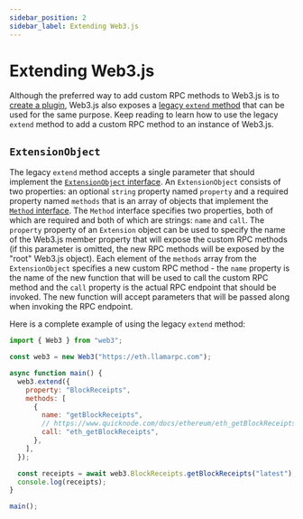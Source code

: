 ```yaml
---
sidebar_position: 2
sidebar_label: Extending Web3.js
---
```


# Extending Web3.js

Although the preferred way to add custom RPC methods to Web3.js is to [create a plugin](/guides/advanced/custom_RPC), Web3.js also exposes a [legacy `extend` method](/api/web3/class/Web3Context#extend) that can be used for the same purpose. Keep reading to learn how to use the legacy `extend` method to add a custom RPC method to an instance of Web3.js.

## `ExtensionObject`

The legacy `extend` method accepts a single parameter that should implement the [`ExtensionObject` interface](/api/web3/namespace/core/#ExtensionObject). An `ExtensionObject` consists of two properties: an optional `string` property named `property` and a required property named `methods` that is an array of objects that implement the [`Method` interface](/api/web3/namespace/core/#Method). The `Method` interface specifies two properties, both of which are required and both of which are strings: `name` and `call`. The `property` property of an `Extension` object can be used to specify the name of the Web3.js member property that will expose the custom RPC methods (if this parameter is omitted, the new RPC methods will be exposed by the "root" Web3.js object). Each element of the `methods` array from the `ExtensionObject` specifies a new custom RPC method - the `name` property is the name of the new function that will be used to call the custom RPC method and the `call` property is the actual RPC endpoint that should be invoked. The new function will accept parameters that will be passed along when invoking the RPC endpoint.

Here is a complete example of using the legacy `extend` method:

```js
import { Web3 } from "web3";

const web3 = new Web3("https://eth.llamarpc.com");

async function main() {
  web3.extend({
    property: "BlockReceipts",
    methods: [
      {
        name: "getBlockReceipts",
        // https://www.quicknode.com/docs/ethereum/eth_getBlockReceipts
        call: "eth_getBlockReceipts",
      },
    ],
  });

  const receipts = await web3.BlockReceipts.getBlockReceipts("latest");
  console.log(receipts);
}

main();
```
